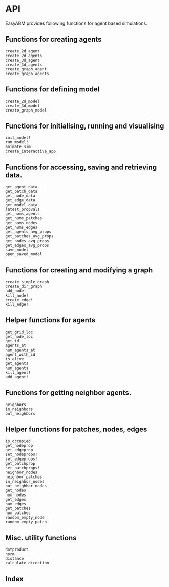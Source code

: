 
# API
EasyABM provides following functions for agent based simulations. 

## Functions for creating agents

```@docs
create_2d_agent
create_2d_agents
create_3d_agent
create_3d_agents
create_graph_agent
create_graph_agents
```

## Functions for defining model

```@docs
create_2d_model
create_3d_model
create_graph_model
```

## Functions for initialising, running and visualising

```@docs
init_model!
run_model!
animate_sim
create_interactive_app
```

## Functions for accessing, saving and retrieving data.

```@docs
get_agent_data 
get_patch_data 
get_node_data
get_edge_data 
get_model_data 
latest_propvals
get_nums_agents 
get_nums_patches
get_nums_nodes 
get_nums_edges
get_agents_avg_props
get_patches_avg_props
get_nodes_avg_props
get_edges_avg_props
save_model
open_saved_model
```

## Functions for creating and modifying a graph

```@docs
create_simple_graph
create_dir_graph
add_node!
kill_node!
create_edge! 
kill_edge!
```

## Helper functions for agents

```@docs
get_grid_loc
get_node_loc
get_id
agents_at
num_agents_at
agent_with_id
is_alive
get_agents 
num_agents 
kill_agent!
add_agent!
```

## Functions for getting neighbor agents.

```@docs
neighbors
in_neighbors
out_neighbors
```

## Helper functions for patches, nodes, edges

```@docs
is_occupied
get_nodeprop
get_edgeprop
set_nodeprops!
set_edgeprops!
get_patchprop
set_patchprops!
neighbor_nodes
neighbor_patches
in_neighbor_nodes
out_neighbor_nodes
get_nodes
num_nodes
get_edges
num_edges
get_patches
num_patches
random_empty_node
random_empty_patch
```

## Misc. utility functions

```@docs
dotproduct
norm
distance
calculate_direction
```


## Index

```@index
```